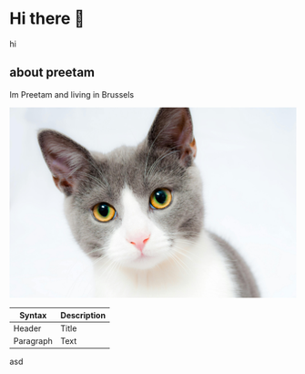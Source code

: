 
# Hi there 👋

hi

## about preetam

Im Preetam and living in Brussels

![cat](./images/pexels-pixabay-104827.jpg)

<!--new changes-->

| Syntax | Description |
| ----------- | ----------- |
| Header | Title |
| Paragraph | Text |

<!--new line-->
asd

<!--
**chiller33/chiller33** is a ✨ _special_ ✨ repository because its `README.md` (this file) appears on your GitHub profile.

Here are some ideas to get you started:

- 🔭 I’m currently working on ...
- 🌱 I’m currently learning ...
- 👯 I’m looking to collaborate on ...
- 🤔 I’m looking for help with ...
- 💬 Ask me about ...
- 📫 How to reach me: ...
- 😄 Pronouns: ...
- ⚡ Fun fact: ...
-->
